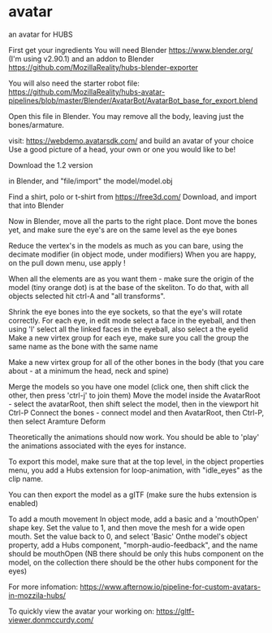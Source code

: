 # avatar
an avatar for HUBS


First get your ingredients
You will need Blender https://www.blender.org/
  (I'm using v2.90.1)
and an addon to Blender https://github.com/MozillaReality/hubs-blender-exporter

You will also need the starter robot file:
https://github.com/MozillaReality/hubs-avatar-pipelines/blob/master/Blender/AvatarBot/AvatarBot_base_for_export.blend

Open this file in Blender. You may remove all the body, leaving just the bones/armature.

visit: https://webdemo.avatarsdk.com/
and build an avatar of your choice
Use a good picture of a head, your own or one you would like to be!

Download the 1.2 version

in Blender, and "file/import" the model/model.obj

Find a shirt, polo or t-shirt from https://free3d.com/
Download, and import that into Blender

Now in Blender, move all the parts to the right place.
Dont move the bones yet, and make sure the eye's are on the same level as the eye bones

Reduce the vertex's in the models as much as you can bare, using the decimate modifier (in object mode, under modifiers)
 When you are happy, on the pull down menu, use apply !

When all the elements are as you want them - make sure the origin of the model (tiny orange dot) is at the base of the skeliton. To do that, with all objects selected hit ctrl-A and "all transforms".

Shrink the eye bones into the eye sockets, so that the eye's will rotate correctly.
For each eye, in edit mode select a face in the eyeball, and then using 'l' select all the linked faces in the eyeball, also select a the eyelid
Make a new virtex group for each eye, make sure you call the group the same name as the bone with the same name

Make a new virtex group for all of the other bones in the body (that you care about - at a minimum the head, neck and spine)

Merge the models so you have one model (click one, then shift click the other, then press 'ctrl-j' to join them)
Move the model inside the AvatarRoot - select the avatarRoot, then shift select the model, then in the viewport hit Ctrl-P
Connect the bones - connect model and then AvatarRoot, then Ctrl-P, then select Aramture Deform

Theoretically the animations should now work. You should be able to 'play' the animations associated with the eyes for instance.

To export this model, make sure that at the top level, in the object properties menu, you add a Hubs extension for loop-animation, with "idle_eyes" as the clip name.

You can then export the model as a gITF (make sure the hubs extension is enabled)

To add a mouth movement
In object mode, add a basic and a 'mouthOpen' shape key. Set the value to 1, and then move the mesh for a wide open mouth.
Set the value back to 0, and select 'Basic'
Onthe model's object property, add a Hubs component, "morph-audio-feedback", and the name should be mouthOpen
  (NB there should be only this hubs component on the model, on the collection there should be the other hubs component for the eyes)







For more infomation:
https://www.afternow.io/pipeline-for-custom-avatars-in-mozzila-hubs/

To quickly view the avatar your working on:
https://gltf-viewer.donmccurdy.com/




